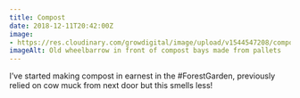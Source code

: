 ```yaml
---
title: Compost
date: 2018-12-11T20:42:00Z
image: 
- https://res.cloudinary.com/growdigital/image/upload/v1544547208/compost-62AE4A3F.jpg
imageAlt: Old wheelbarrow in front of compost bays made from pallets
---
```


I’ve started making compost in earnest in the #ForestGarden, previously relied on cow muck from next door but this smells less!
